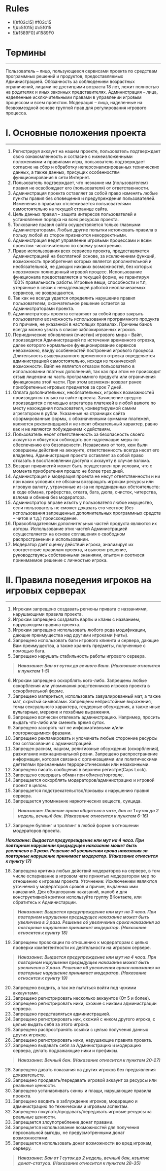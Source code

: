 # Rules

- ![#f03c15] #f03c15
- ![#c5f015] #c5f015
- ![#1589F0] #1589F0


Термины
=====================
---
Пользователь – лицо, пользующееся сервисами проекта по средствам программных решений и продуктов, предоставляемых Администрацией. Обязанность за соблюдением возрастных ограничений, лицами не достигшими возраста 18 лет, лежит полностью на родителях и иных законных представителях.
Администрация – лица, наделенные исключительными правами в управлении игровым процессом и всем проектом.
Модерация – лица, наделенные на безвозмездной основе группой прав для регулирования игрового процесса.


I. Основные положения проекта
=====================
---
1. Регистрируя аккаунт на нашем проекте, пользователь подтверждает свою ознакомленность и согласие с нижеизложенными положениями и правилами игры, пользователь подтверждает согласие на сбор и обработку неперсонализированных технических данных, а также данных, присущих особенностям функционирования в сети Интернет.
2. Пользователь подтверждает, что незнание им (пользователем) правил не освобождает его (пользователя) от ответственности.
3. Администрация проекта оставляет за собой право изменять любые пункты правил без оповещения и предупреждения пользователей. Изменения в правилах отслеживается пользователями самостоятельно на текущей странице сайта.
4. Цель данных правил – защита интересов пользователей и установление порядка на всех ресурсах проекта.
5. Толкование правил сайта осуществляется только главными Администраторами. Любые другие попытки истолковать правила в пользу любой из сторон признаются некорректными.
6. Администрация ведет управление игровыми процессами и всем проектом -исключительно по своему усмотрению.
7. Право использования всех сервисов проекта, предоставляется Администрацией на бесплатной основе, за исключением функций, возможность приобретения которых является дополнительной и необязательной, не дающих никаких возможностей, без которых невозможен полноценный игровой процесс. Использование функционала предоставляется в текущей форме, не гарантируя 100% правильность работы. Игровые вещи, способности и т.п, утерянные в связи с ненадлежащей работой неоплачиваемых сервисов, не возвращаются.
8. Так как не всегда удается определить нарушение правил пользователем, окончательное решение остается за Администраторами проекта.
9. Администраторы проекта оставляют за собой право закрыть пользователю возможность использования программного продукта по причине, не указанной в настоящих правилах. Причины банов всегда можно узнать в списке заблокированных игроков.
10. Периодические обновления (очистки) игрового мира – Вайп, производятся Администрацией по истечении временного отрезка, далее которого нормальное функционирование сервисов невозможно, ввиду особенностей построения игрового процесса. Длительность вышеуказанного временного отрезка определяется администрацией самостоятельно, исходя из технической возможности. Вайп не является отказом пользователю в использовании платных дополнений, так как при этом не происходит отзыв лицензии на часть программного продукта или ограничения функционала этой части. При этом возможен возврат ранее приобретенных игровых предметов за срок 7 дней.
11. Оплата дополнительных, необязательных, игровых возможностей производится только на сайте проекта. Зачисление средств производится с помощью агрегатора платежей в любой валюте по месту нахождения пользователя, конвертируемой самим агрегатором в рубли. Указанные на страницах сайта сформированные формы, с обозначенными суммами платежей, являются рекомендацией и не носят обязательный характер, равно как и не являются побуждением к действиям.
12. Пользователь несет ответственность за безопасность своего аккаунта и обязуется соблюдать все надлежащие меры по обеспечению его безопасности. Независимо от того, кем были совершены действия на аккаунте, ответственность всегда несет его владелец. Администрация проекта оставляет за собой право отказать в восстановлении доступа к аккаунту в случае взлома.
13. Возврат привилегий может быть осуществлен при условии, что с момента приобретения прошло не более трех дней.
14. Администрация и модерация проекта не несут ответственности и ни при каких условиях не обязаны возвращать игрокам ресурсы или игровую валюту, утраченные из-за не предвиденных обстоятельств: в ходе обмана, гриферства, отката, бага, дюпа, очисток, читерства, взлома и обмена без модератора.
15. Администратор вправе изъять у пользователя любое имущество, если пользователь не сможет доказать его честное (без использования запрещенных дополнительных программных средств – читов и т.д.) происхождение.
16. Правообладателями дополнительных частей продукта являются их авторы. Использование этих частей Администрацией осуществляется на основе соглашения о свободном распространении и использовании.
17. Модератор даёт оценку действий игрока, анализируя их соответствие правилам проекта, и выносит решение, руководствуясь собственными знаниями, опытом и соотнося принимаемое решение с личностью игрока.

II. Правила поведения игроков на игровых серверах
=====================
---
1. Игрокам запрещено создавать регионы привата с названиями, нарушающими правила проекта.
2. Игрокам запрещено создавать варпы и кланы с названием, нарушающим правила проекта.
3. Игрокам запрещено использовать любого рода модификации, дающие преимущества над другими игроками (читы).
4. Запрещено использовать баги игрового клиента и сервера, дающие Вам преимущества, а также хранить предметы, полученные с помощью бага.
5. Запрещено нарушать стабильность работы игрового сервера.

> ***Наказание: Бан от суток до вечного бана. (Наказание относится к пунктам 1-5)***

6. Игрокам запрещено оскорблять кого-либо. Запрещены любые оскорбления или упоминания родственников игроков проекта в оскорбительной форме.
7. Запрещено материться, использовать завуалированный мат, а также мат, скрытый символами. Запрещены непристойные выражения, темы сексуального характера, гендерные обсуждения, а также иные вульгарные, мерзкие и похабные выражения.
8. Запрещено всячески отвлекать администрацию. Например, просить выдать что-либо или сменить время суток.
9. Запрещено засорять чат не информативными и/или повторяющимися фразами.
10. Запрещено рекламировать и упоминать любые сторонние ресурсы без согласования с администрацией.
11. Запрещен расизм, нацизм, религиозные обсуждения (оскорбления), разжигание межнациональной розни. Запрещено распространение информации, которая связана с организациями или политическими деятелями признанными террористическими или незаконными.
12. Запрещено писать сообщения в верхнем регистре(Caps Lock).
13. Запрещено совершать обман при обмене/торговле.
14. Запрещается оскорблять модераторов/администрацию и игровой проект в целом.
15. Запрещается подстрекательство/призывы к нарушению правил сервера.
16. Запрещается упоминание наркотических веществ, суицида.

> ***Наказание: Лишение права общаться в чате, бан от 1 суток до 2 недель, вечный бан. (Наказание относится к пунктам 6-16)***

17. Запрещен буллинг и троллинг в любой форме в отношении модераторов проекта.

***Наказание: Выдается предупреждение или мут на 4 часа. При повторном нарушении предыдущее наказание может быть увеличено в 3 раза. Решение об увеличении срока наказания за повторные нарушение принимает модератор. (Наказание относится к пункту 17)***


18. Запрещена критика любых действий модераторов на сервере, в том числе оспаривание в игровом чате принятых модератором мер по отношению к игрокам проекта.
Уточнение: Исключением являются уточнения у модераторов сроков и причин, выданных ими наказаний. Для обжалования наказаний, жалоб и для конструктивной критики используйте группу ВКонтакте, или обратитесь к Администарции.

> ***Наказание: Выдается предупреждение или мут на 3 часа. При повторном нарушении предыдущее наказание может быть увеличено в 3 раза. Решение об увеличении срока наказания за повторные нарушение принимает модератор. (Наказание относится к пункту 18)***


19. Запрещены провокации по отношению к модераторам с целью проверки компетентности их деятельности на игровом сервере.

> ***Наказание: Выдается предупреждение или мут на 4 часа. При повторном нарушении предыдущее наказание может быть увеличено в 3 раза. Решение об увеличении срока наказания за повторные нарушение принимает модератор. (Наказание относится к пункту 19)***

20. Запрещено входить, а так же пытаться войти под чужими аккаунтами.
21. Запрещено регистрировать несколько аккаунтов (От 5 и более).
22. Запрещено регистрировать ники, схожие с никами администрации сервера.
23. Запрещено представляться администрацией.
24. Запрещено регистрировать ник, схожий с ником другого игрока, с целью выдать себя за этого игрока.
25. Запрещено распространять ссылки с целью получения данных других игроков.
26. Запрещено регистрировать ники, нарушающие правила проекта.
27. Запрещено выдавать себя за Администрацию и модерацию сервера, делать подражающие ники и префиксы.

> ***Наказание: Вечный бан. (Наказание относится к пунктам 20-27)***

28. Запрещено давать показания на других игроков без предъявления доказательств.
29. Запрещено продавать/передавать игровой аккаунт за ресурсы или реальные ценности.
30. Запрещено устанавливать скины и плащи, нарушающие правила проекта.
31. Запрещено вводить в заблуждение игроков, модерацию и администрацию по техническим и игровым аспектам.
32. Запрещено покупать/продавать/передавать игровые ресурсы за реальные ценности.
33. Запрещается злоупотребление донат правами.
34. Запрещается использование возможностей для получения персональной выгоды, не предусмотренными донат возможностями.
35. Запрещается использовать донат возможности во вред игрокам, серверу.

> ***Наказание: Бан от 1 суток до 2 недель, вечный бан, изъятие донат-статуса. (Наказание относится к пунктам 28-35)***

